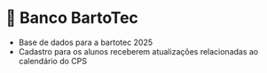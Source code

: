 # 📅 Banco BartoTec 
<ul>
<li>Base de dados para a bartotec 2025</li>
<li>Cadastro para os alunos receberem atualizações relacionadas ao calendário do CPS </li>
</ul> 

